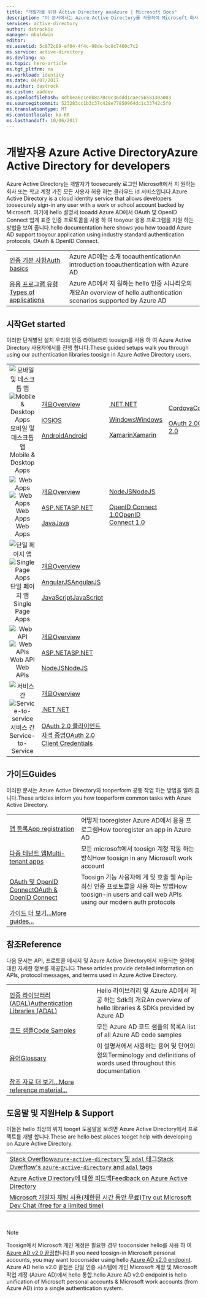 ```yaml
---
title: "개발자를 위한 Active Directory aaaAzure | Microsoft Docs"
description: "이 문서에서는 Azure Active Directory를 사용하여 Microsoft 회사 및 학교 계정에 로그인하는 방법의 개요를 제공합니다."
services: active-directory
author: dstrockis
manager: mbaldwin
editor: 
ms.assetid: 5c872c89-ef04-4f4c-98de-bc0c7460c7c2
ms.service: active-directory
ms.devlang: na
ms.topic: hero-article
ms.tgt_pltfrm: na
ms.workload: identity
ms.date: 04/07/2017
ms.author: dastrock
ms.custom: aaddev
ms.openlocfilehash: 4dbbea6c1e0b8a70c0c36ddd1caec5658130a003
ms.sourcegitcommit: 523283cc1b3c37c428e77850964dc1c33742c5f0
ms.translationtype: MT
ms.contentlocale: ko-KR
ms.lasthandoff: 10/06/2017
---
```

# <a name="azure-active-directory-for-developers"></a><span data-ttu-id="ec9b6-103">개발자용 Azure Active Directory</span><span class="sxs-lookup"><span data-stu-id="ec9b6-103">Azure Active Directory for developers</span></span>
<span data-ttu-id="ec9b6-104">Azure Active Directory는 개발자가 toosecurely 로그인 Microsoft에서 지 원하는 회사 또는 학교 계정 가진 모든 사용자 허용 하는 클라우드 id 서비스입니다.</span><span class="sxs-lookup"><span data-stu-id="ec9b6-104">Azure Active Directory is a cloud identity service that allows developers toosecurely sign-in any user with a work or school account backed by Microsoft.</span></span>  <span data-ttu-id="ec9b6-105">여기에 hello 설명서 tooadd Azure AD에서 OAuth 및 OpenID Connect 업계 표준 인증 프로토콜을 사용 하 여 tooyour 응용 프로그램을 지원 하는 방법을 보여 줍니다.</span><span class="sxs-lookup"><span data-stu-id="ec9b6-105">hello documentation here shows you how tooadd Azure AD support tooyour application using industry standard authentication protocols, OAuth & OpenID Connect.</span></span>

| | |
| --- | --- |
|[<span data-ttu-id="ec9b6-106">인증 기본 사항</span><span class="sxs-lookup"><span data-stu-id="ec9b6-106">Auth basics</span></span>](active-directory-authentication-scenarios.md) | <span data-ttu-id="ec9b6-107">Azure AD에는 소개 tooauthentication</span><span class="sxs-lookup"><span data-stu-id="ec9b6-107">An introduction tooauthentication with Azure AD</span></span> |
|[<span data-ttu-id="ec9b6-108">응용 프로그램 유형</span><span class="sxs-lookup"><span data-stu-id="ec9b6-108">Types of applications</span></span>](active-directory-authentication-scenarios.md#application-types-and-scenarios) | <span data-ttu-id="ec9b6-109">Azure AD에서 지 원하는 hello 인증 시나리오의 개요</span><span class="sxs-lookup"><span data-stu-id="ec9b6-109">An overview of hello authentication scenarios supported by Azure AD</span></span> |                                
                                                                              
## <a name="get-started"></a><span data-ttu-id="ec9b6-110">시작</span><span class="sxs-lookup"><span data-stu-id="ec9b6-110">Get started</span></span>
<span data-ttu-id="ec9b6-111">이러한 단계별된 설치 우리의 인증 라이브러리 toosign를 사용 하 여 Azure Active Directory 사용자에서를 진행 합니다.</span><span class="sxs-lookup"><span data-stu-id="ec9b6-111">These guided setups walk you through using our authentication libraries toosign in Azure Active Directory users.</span></span>

|  |  |  |  |
| --- | --- | --- | --- |
| <span data-ttu-id="ec9b6-112"><center>![모바일 및 데스크톱 앱](./media/active-directory-developers-guide/NativeApp_Icon.png)</span><span class="sxs-lookup"><span data-stu-id="ec9b6-112"><center>![Mobile & Desktop Apps](./media/active-directory-developers-guide/NativeApp_Icon.png)</span></span><br /><span data-ttu-id="ec9b6-113">모바일 및 데스크톱 앱</center></span><span class="sxs-lookup"><span data-stu-id="ec9b6-113">Mobile & Desktop Apps</center></span></span> | [<span data-ttu-id="ec9b6-114">개요</span><span class="sxs-lookup"><span data-stu-id="ec9b6-114">Overview</span></span>](active-directory-authentication-scenarios.md#native-application-to-web-api)<br /><br />[<span data-ttu-id="ec9b6-115">iOS</span><span class="sxs-lookup"><span data-stu-id="ec9b6-115">iOS</span></span>](active-directory-devquickstarts-ios.md)<br /><br />[<span data-ttu-id="ec9b6-116">Android</span><span class="sxs-lookup"><span data-stu-id="ec9b6-116">Android</span></span>](active-directory-devquickstarts-android.md) | [<span data-ttu-id="ec9b6-117">.NET</span><span class="sxs-lookup"><span data-stu-id="ec9b6-117">.NET</span></span>](active-directory-devquickstarts-dotnet.md)<br /><br />[<span data-ttu-id="ec9b6-118">Windows</span><span class="sxs-lookup"><span data-stu-id="ec9b6-118">Windows</span></span>](active-directory-devquickstarts-windowsstore.md)<br /><br />[<span data-ttu-id="ec9b6-119">Xamarin</span><span class="sxs-lookup"><span data-stu-id="ec9b6-119">Xamarin</span></span>](active-directory-devquickstarts-xamarin.md) | [<span data-ttu-id="ec9b6-120">Cordova</span><span class="sxs-lookup"><span data-stu-id="ec9b6-120">Cordova</span></span>](active-directory-devquickstarts-cordova.md)<br /><br />[<span data-ttu-id="ec9b6-121">OAuth 2.0</span><span class="sxs-lookup"><span data-stu-id="ec9b6-121">OAuth 2.0</span></span>](active-directory-protocols-oauth-code.md) |
| <span data-ttu-id="ec9b6-122"><center>![Web Apps](./media/active-directory-developers-guide/Web_app.png)</span><span class="sxs-lookup"><span data-stu-id="ec9b6-122"><center>![Web Apps](./media/active-directory-developers-guide/Web_app.png)</span></span><br /><span data-ttu-id="ec9b6-123">Web Apps</center></span><span class="sxs-lookup"><span data-stu-id="ec9b6-123">Web Apps</center></span></span> | [<span data-ttu-id="ec9b6-124">개요</span><span class="sxs-lookup"><span data-stu-id="ec9b6-124">Overview</span></span>](active-directory-authentication-scenarios.md#web-browser-to-web-application)<br /><br />[<span data-ttu-id="ec9b6-125">ASP.NET</span><span class="sxs-lookup"><span data-stu-id="ec9b6-125">ASP.NET</span></span>](active-directory-devquickstarts-webapp-dotnet.md)<br /><br />[<span data-ttu-id="ec9b6-126">Java</span><span class="sxs-lookup"><span data-stu-id="ec9b6-126">Java</span></span>](active-directory-devquickstarts-webapp-java.md) | [<span data-ttu-id="ec9b6-127">NodeJS</span><span class="sxs-lookup"><span data-stu-id="ec9b6-127">NodeJS</span></span>](active-directory-devquickstarts-openidconnect-nodejs.md)<br /><br />[<span data-ttu-id="ec9b6-128">OpenID Connect 1.0</span><span class="sxs-lookup"><span data-stu-id="ec9b6-128">OpenID Connect 1.0</span></span>](active-directory-protocols-openid-connect-code.md) |  |
| <span data-ttu-id="ec9b6-129"><center>![단일 페이지 앱](./media/active-directory-developers-guide/SPA.png)</span><span class="sxs-lookup"><span data-stu-id="ec9b6-129"><center>![Single Page Apps](./media/active-directory-developers-guide/SPA.png)</span></span><br /><span data-ttu-id="ec9b6-130">단일 페이지 앱</center></span><span class="sxs-lookup"><span data-stu-id="ec9b6-130">Single Page Apps</center></span></span> | [<span data-ttu-id="ec9b6-131">개요</span><span class="sxs-lookup"><span data-stu-id="ec9b6-131">Overview</span></span>](active-directory-authentication-scenarios.md#single-page-application-spa)<br /><br />[<span data-ttu-id="ec9b6-132">AngularJS</span><span class="sxs-lookup"><span data-stu-id="ec9b6-132">AngularJS</span></span>](active-directory-devquickstarts-angular.md)<br /><br />[<span data-ttu-id="ec9b6-133">JavaScript</span><span class="sxs-lookup"><span data-stu-id="ec9b6-133">JavaScript</span></span>](https://github.com/Azure-Samples/active-directory-javascript-singlepageapp-dotnet-webapi) |  |  |
| <span data-ttu-id="ec9b6-134"><center>![Web API](./media/active-directory-developers-guide/Web_API.png)</span><span class="sxs-lookup"><span data-stu-id="ec9b6-134"><center>![Web APIs](./media/active-directory-developers-guide/Web_API.png)</span></span><br /><span data-ttu-id="ec9b6-135">Web API</center></span><span class="sxs-lookup"><span data-stu-id="ec9b6-135">Web APIs</center></span></span> | [<span data-ttu-id="ec9b6-136">개요</span><span class="sxs-lookup"><span data-stu-id="ec9b6-136">Overview</span></span>](active-directory-authentication-scenarios.md#web-application-to-web-api)<br /><br />[<span data-ttu-id="ec9b6-137">ASP.NET</span><span class="sxs-lookup"><span data-stu-id="ec9b6-137">ASP.NET</span></span>](active-directory-devquickstarts-webapi-dotnet.md)<br /><br />[<span data-ttu-id="ec9b6-138">NodeJS</span><span class="sxs-lookup"><span data-stu-id="ec9b6-138">NodeJS</span></span>](active-directory-devquickstarts-webapi-nodejs.md) | &nbsp; |
| <span data-ttu-id="ec9b6-139"><center>![서비스 간](./media/active-directory-developers-guide/Service_App.png)</span><span class="sxs-lookup"><span data-stu-id="ec9b6-139"><center>![Service-to-service](./media/active-directory-developers-guide/Service_App.png)</span></span><br /><span data-ttu-id="ec9b6-140">서비스 간</center></span><span class="sxs-lookup"><span data-stu-id="ec9b6-140">Service-to-Service</center></span></span> | [<span data-ttu-id="ec9b6-141">개요</span><span class="sxs-lookup"><span data-stu-id="ec9b6-141">Overview</span></span>](active-directory-authentication-scenarios.md#daemon-or-server-application-to-web-api)<br /><br />[<span data-ttu-id="ec9b6-142">.NET</span><span class="sxs-lookup"><span data-stu-id="ec9b6-142">.NET</span></span>](active-directory-code-samples.md#server-or-daemon-application-to-web-api)<br /><br />[<span data-ttu-id="ec9b6-143">OAuth 2.0 클라이언트 자격 증명</span><span class="sxs-lookup"><span data-stu-id="ec9b6-143">OAuth 2.0 Client Credentials</span></span>](active-directory-protocols-oauth-service-to-service.md) |  |

## <a name="guides"></a><span data-ttu-id="ec9b6-144">가이드</span><span class="sxs-lookup"><span data-stu-id="ec9b6-144">Guides</span></span>
<span data-ttu-id="ec9b6-145">이러한 문서는 Azure Active Directory와 tooperform 공통 작업 하는 방법을 알려 줍니다.</span><span class="sxs-lookup"><span data-stu-id="ec9b6-145">These articles inform you how tooperform common tasks with Azure Active Directory.</span></span>

|                                                                           |  |
|---------------------------------------------------------------------------| --- |
|[<span data-ttu-id="ec9b6-146">앱 등록</span><span class="sxs-lookup"><span data-stu-id="ec9b6-146">App registration</span></span>](active-directory-integrating-applications.md)           | <span data-ttu-id="ec9b6-147">어떻게 tooregister Azure AD에서 응용 프로그램</span><span class="sxs-lookup"><span data-stu-id="ec9b6-147">How tooregister an app in Azure AD</span></span> |
|[<span data-ttu-id="ec9b6-148">다중 테넌트 앱</span><span class="sxs-lookup"><span data-stu-id="ec9b6-148">Multi-tenant apps</span></span>](active-directory-devhowto-multi-tenant-overview.md)    | <span data-ttu-id="ec9b6-149">모든 microsoft에서 toosign 계정 작동 하는 방식</span><span class="sxs-lookup"><span data-stu-id="ec9b6-149">How toosign in any Microsoft work account</span></span> |
|[<span data-ttu-id="ec9b6-150">OAuth 및 OpenID Connect</span><span class="sxs-lookup"><span data-stu-id="ec9b6-150">OAuth & OpenID Connect</span></span>](active-directory-protocols-openid-connect-code.md)| <span data-ttu-id="ec9b6-151">Toosign 기능 사용자에 게 및 호출 웹 Api는 최신 인증 프로토콜을 사용 하는 방법</span><span class="sxs-lookup"><span data-stu-id="ec9b6-151">How toosign-in users and call web APIs using our modern auth protocols</span></span> |
|[<span data-ttu-id="ec9b6-152">가이드 더 보기...</span><span class="sxs-lookup"><span data-stu-id="ec9b6-152">More guides...</span></span>](active-directory-developers-guide-index.md#guides)        |     |

## <a name="reference"></a><span data-ttu-id="ec9b6-153">참조</span><span class="sxs-lookup"><span data-stu-id="ec9b6-153">Reference</span></span>
<span data-ttu-id="ec9b6-154">다음 문서는 API, 프로토콜 메시지 및 Azure Active Directory에서 사용되는 용어에 대한 자세한 정보를 제공합니다.</span><span class="sxs-lookup"><span data-stu-id="ec9b6-154">These articles provide detailed information on APIs, protocol messages, and terms used in Azure Active Directory.</span></span>

|                                                                                   | |
| ----------------------------------------------------------------------------------| --- |
| [<span data-ttu-id="ec9b6-155">인증 라이브러리(ADAL)</span><span class="sxs-lookup"><span data-stu-id="ec9b6-155">Authentication Libraries (ADAL)</span></span>](active-directory-authentication-libraries.md)   | <span data-ttu-id="ec9b6-156">Hello 라이브러리 및 Azure AD에서 제공 하는 Sdk의 개요</span><span class="sxs-lookup"><span data-stu-id="ec9b6-156">An overview of hello libraries & SDKs provided by Azure AD</span></span> |
| [<span data-ttu-id="ec9b6-157">코드 샘플</span><span class="sxs-lookup"><span data-stu-id="ec9b6-157">Code Samples</span></span>](active-directory-code-samples.md)                                  | <span data-ttu-id="ec9b6-158">모든 Azure AD 코드 샘플의 목록</span><span class="sxs-lookup"><span data-stu-id="ec9b6-158">A list of all Azure AD code samples</span></span> |
| [<span data-ttu-id="ec9b6-159">용어</span><span class="sxs-lookup"><span data-stu-id="ec9b6-159">Glossary</span></span>](active-directory-dev-glossary.md)                                      | <span data-ttu-id="ec9b6-160">이 설명서에서 사용하는 용어 및 단어의 정의</span><span class="sxs-lookup"><span data-stu-id="ec9b6-160">Terminology and definitions of words used throughout this documentation</span></span> |
| [<span data-ttu-id="ec9b6-161">참조 자료 더 보기...</span><span class="sxs-lookup"><span data-stu-id="ec9b6-161">More reference material...</span></span>](active-directory-developers-guide-index.md#reference)|     |

## <a name="help--support"></a><span data-ttu-id="ec9b6-162">도움말 및 지원</span><span class="sxs-lookup"><span data-stu-id="ec9b6-162">Help & Support</span></span>
<span data-ttu-id="ec9b6-163">이들은 hello 최상의 위치 tooget 도움말을 보려면 Azure Active Directory에서 프로젝트를 개발 합니다.</span><span class="sxs-lookup"><span data-stu-id="ec9b6-163">These are hello best places tooget help with developing on Azure Active Directory.</span></span>

|  |  
|---|
|[<span data-ttu-id="ec9b6-164">Stack Overflow`azure-active-directory` 및 `adal` 태그</span><span class="sxs-lookup"><span data-stu-id="ec9b6-164">Stack Overflow's `azure-active-directory` and `adal` tags</span></span>](http://stackoverflow.com/questions/tagged/azure-active-directory+or+adal)      |
|[<span data-ttu-id="ec9b6-165">Azure Active Directory에 대한 피드백</span><span class="sxs-lookup"><span data-stu-id="ec9b6-165">Feedback on Azure Active Directory</span></span>](https://feedback.azure.com/forums/169401-azure-active-directory/category/164757-developer-experiences)|
| [<span data-ttu-id="ec9b6-166">Microsoft 개발자 채팅 사용(제한된 시간 동안 무료)</span><span class="sxs-lookup"><span data-stu-id="ec9b6-166">Try out Microsoft Dev Chat (free for a limited time)</span></span>](http://aka.ms/devchat) |

<br />

> [!NOTE]
> <span data-ttu-id="ec9b6-167">Toosign에서 Microsoft 개인 계정은 필요한 경우 tooconsider hello를 사용 하 여 [Azure AD v2.0 끝점](active-directory-appmodel-v2-overview.md)합니다.</span><span class="sxs-lookup"><span data-stu-id="ec9b6-167">If you need toosign-in Microsoft personal accounts, you may want tooconsider using hello [Azure AD v2.0 endpoint](active-directory-appmodel-v2-overview.md).</span></span>  <span data-ttu-id="ec9b6-168">Azure AD hello v2.0 끝점은 단일 인증 시스템에 개인 Microsoft 계정 및 Microsoft 작업 계정 (Azure AD)에서 hello 통합.</span><span class="sxs-lookup"><span data-stu-id="ec9b6-168">hello Azure AD v2.0 endpoint is hello unification of Microsoft personal accounts & Microsoft work accounts (from Azure AD) into a single authentication system.</span></span>
